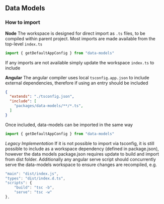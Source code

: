## Data Models

### How to import

**Node**
The workspace is designed for direct import as `.ts` files, to be compiled within parent project. Most imports are made available from the top-level `index.ts`
```ts
import { getDefaultAppConfig } from "data-models"
```
If any imports are not available simply update the workspace `index.ts` to include

**Angular**
The angular compiler uses local `tsconfig.app.json` to include external dependencies, therefore if using an entry should be included
```json
{
  "extends": "./tsconfig.json",
  "include": [
    "packages/data-models/**/*.ts",
  ]
}

```
Once included, data-models can be imported in the same way
```ts
import { getDefaultAppConfig } from "data-models"
```

*Legacy Implementation*
If it is not possible to import via tsconfig, it is still possible to include as a workspace dependency (defined in package.json), however the data models package.json requires update to build and import from dist folder. Additionally any angular serve script should concurrently serve the data-models workspace to ensure changes are recompiled, e.g.

```ts
"main": "dist/index.js",
"types": "dist/index.d.ts",
"scripts": {
    "build": "tsc -b",
    "serve": "tsc -w"
},
```


